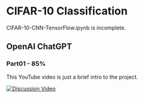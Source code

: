 # CIFAR-10 Classification

CIFAR-10-CNN-TensorFlow.ipynb is incomplete.

## OpenAI ChatGPT

### Part01 - 85%

This YouTube video is just a brief intro to the project.

[![Discussion Video](https://img.youtube.com/vi/WatCaYXlmto/0.jpg)](https://www.youtube.com/watch?v=WatCaYXlmto "Discussion Video")